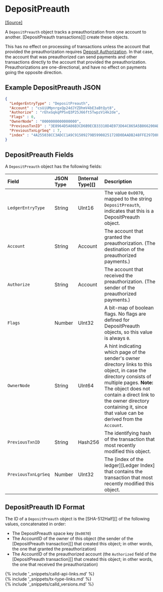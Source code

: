 # DepositPreauth
[[Source]<br>](https://github.com/callchain/call-lib/blob/master/src/call/protocol/impl/LedgerFormats.cpp#L172-L178 "Source")

A `DepositPreauth` object tracks a preauthorization from one account to another. [DepositPreauth transactions][] create these objects.

This has no effect on processing of transactions unless the account that provided the preauthorization requires [Deposit Authorization](depositauth.html). In that case, the account that was preauthorized can send payments and other transactions directly to the account that provided the preauthorization. Preauthorizations are one-directional, and have no effect on payments going the opposite direction.

## Example DepositPreauth JSON

```json
{
  "LedgerEntryType" : "DepositPreauth",
  "Account" : "csUiUMpnrgxQp24dJYZDhmV4bE3aBtQyt8",
  "Authorize" : "rEhxGqkqPPSxQ3P25J66ft5TwpzV14k2de",
  "Flags" : 0,
  "OwnerNode" : "0000000000000000",
  "PreviousTxnID" : "3E8964D5A86B3CD6B9ECB33310D4E073D64C865A5B866200AD2B7E29F8326702",
  "PreviousTxnLgrSeq" : 7,
  "index" : "4A255038CC3ADCC1A9C91509279B59908251728D0DAADB248FFE297D0F7E068C"
}
```

## DepositPreauth Fields

A `DepositPreauth` object has the following fields:

| Field               | JSON Type        | [Internal Type][] | Description     |
|:--------------------|:-----------------|:------------------|:----------------|
| `LedgerEntryType`   | String           | UInt16            | The value `0x0070`, mapped to the string `DepositPreauth`, indicates that this is a DepositPreauth object. |
| `Account` | String           | Account           | The account that granted the preauthorization. (The destination of the preauthorized payments.) |
| `Authorize` | String | Account | The account that received the preauthorization. (The sender of the preauthorized payments.) |
| `Flags`             | Number           | UInt32            |  A bit-map of boolean flags. No flags are defined for DepositPreauth objects, so this value is always `0`. |
| `OwnerNode`         | String           | UInt64            | A hint indicating which page of the sender's owner directory links to this object, in case the directory consists of multiple pages. **Note:** The object does not contain a direct link to the owner directory containing it, since that value can be derived from the `Account`. |
| `PreviousTxnID`     | String           | Hash256           | The identifying hash of the transaction that most recently modified this object. |
| `PreviousTxnLgrSeq` | Number           | UInt32            | The [index of the ledger][Ledger Index] that contains the transaction that most recently modified this object. |


## DepositPreauth ID Format

The ID of a `DepositPreauth` object is the [SHA-512Half][] of the following values, concatenated in order:

* The DepositPreauth space key (`0x0070`)
* The AccountID of the owner of this object (the sender of the [DepositPreauth transaction][] that created this object; in other words, the one that granted the preauthorization)
* The AccountID of the preauthorized account (the `Authorized` field of the [DepositPreauth transaction][] that created this object; in other words, the one that received the preauthorization)

<!--{# common link defs #}-->
{% include '_snippets/calld-api-links.md' %}			
{% include '_snippets/tx-type-links.md' %}			
{% include '_snippets/calld_versions.md' %}
